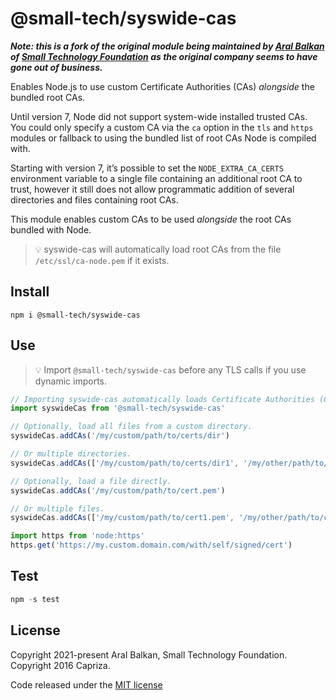 # @small-tech/syswide-cas

___Note: this is a fork of the original module being maintained by [Aral Balkan](https://ar.al) of [Small Technology Foundation](https://small-tech.org) as the original company seems to have gone out of business.___

Enables Node.js to use custom Certificate Authorities (CAs) _alongside_ the bundled root CAs.

Until version 7, Node did not support system-wide installed trusted CAs. You could only specify a custom CA via the `ca` option in the `tls` and `https` modules or fallback to using the bundled list of root CAs Node is compiled with.

Starting with version 7, it’s possible to set the `NODE_EXTRA_CA_CERTS` environment variable to a single file containing an additional root CA to trust, however it still does not allow programmatic addition of several directories and files containing root CAs.

This module enables custom CAs to be used _alongside_ the root CAs bundled with Node.

> 💡 syswide-cas will automatically load root CAs from the file `/etc/ssl/ca-node.pem` if it exists.


## Install

```
npm i @small-tech/syswide-cas
```

## Use

> 💡 Import `@small-tech/syswide-cas` before any TLS calls if you use dynamic imports.

```javascript
// Importing syswide-cas automatically loads Certificate Authorities (CAs) from the file _/etc/ssl/ca-node.pem_ if it exists
import syswideCas from '@small-tech/syswide-cas'

// Optionally, load all files from a custom directory.
syswideCas.addCAs('/my/custom/path/to/certs/dir')

// Or multiple directories.
syswideCas.addCAs(['/my/custom/path/to/certs/dir1', '/my/other/path/to/certs/dir2'])

// Optionally, load a file directly.
syswideCas.addCAs('/my/custom/path/to/cert.pem')

// Or multiple files.
syswideCas.addCAs(['/my/custom/path/to/cert1.pem', '/my/other/path/to/cert2.pem'])

import https from 'node:https'
https.get('https://my.custom.domain.com/with/self/signed/cert')
```

## Test

```js
npm -s test
```

## License

Copyright 2021-present Aral Balkan, Small Technology Foundation.
Copyright 2016 Capriza.

Code released under the [MIT license](LICENSE.md)
